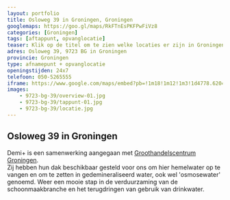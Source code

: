 ```yaml
---
layout: portfolio
title: Osloweg 39 in Groningen, Groningen
googlemaps: https://goo.gl/maps/RkFTnEsPKFPwFiVz8
categories: [Groningen]
tags: [aftappunt, opvanglocatie]
teaser: Klik op de titel om te zien welke locaties er zijn in Groningen
adres: Osloweg 39, 9723 BG in Groningen
provincie: Groningen
type: afnamepunt + opvanglocatie
openingstijden: 24x7
telefoon: 050-5265555
iframe: https://www.google.com/maps/embed?pb=!1m18!1m12!1m3!1d4778.620450197378!2d6.5974029!3d53.2122858!2m3!1f0!2f0!3f0!3m2!1i1024!2i768!4f13.1!3m3!1m2!1s0x47c9d2b41536c959%3A0x9fe074b63e6ae745!2sOsloweg%2039%2C%209723%20BG%20Groningen!5e0!3m2!1sen!2snl!4v1732867864137!5m2!1sen!2snl
images:
    - 9723-bg-39/overview-01.jpg
    - 9723-bg-39/tappunt-01.jpg
    - 9723-bg-39/locatie.jpg
---
```

## Osloweg 39 in Groningen
Demi+ is een samenwerking aangegaan met [Groothandelscentrum Groningen](https://www.groothandelscentrum.com/).  
Zij hebben hun dak beschikbaar gesteld voor ons om hier hemelwater op te vangen en om te zetten in gedemineraliseerd water, ook wel 'osmosewater' genoemd.
Weer een mooie stap in de verduurzaming van de schoonmaakbranche en het terugdringen van gebruik van drinkwater.
